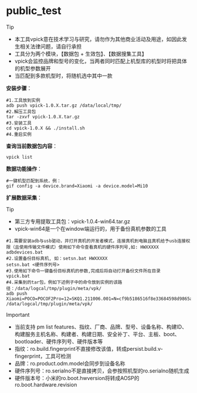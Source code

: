# public_test

> [!TIP]
>
> - 本工具vpick意在技术学习与研究，请勿作为其他商业活动及用途，如因此发生相关法律问题，请自行承担
> - 工具分为两个模块，【数据包 + 生效包】、【数据搜集工具】
> - vpick会监控品牌和型号的变化，当两者同时匹配上机型库的机型时将把具体的机型参数展开
> - 当匹配到多款机型时，将随机选中其中一款

**安装步骤**：

```
#1.工具放到实例
adb push vpick-1.0.X.tar.gz /data/local/tmp/
#2.解压工具包
tar -zxvf vpick-1.0.X.tar.gz
#3.安装工具
cd vpick-1.0.X && ./install.sh
#4.重启实例
```

**查询当前数据包内容**：

```
vpick list
```

**数据功能操作**：

```
#一键机型匹配到系统，例：
gif config -a device.brand=Xiaomi -a device.model=Mi10
```

**扩展数据采集**：

> [!TIP]
>
> - 第三方专用提取工具包：vpick-1.0.4-win64.tar.gz
> - vpick-win64是一个在window端运行的，用于备份真机参数的工具

```
#1.需要安装adb与usb驱动，并打开真机的开发者模式，连接真机到电脑且真机给予usb连接权限（且使用传输文件模式）使用如下命令查看真机的硬件序列号,如: HWXXXXX
adbdevices.bat
#2.设置备份目标真机, 如：setsn.bat HWXXXXX
setsn.bat <硬件序列号>
#3.使用如下命令一键备份目标真机的参数,完成后将自动打开备份文件所在目录
vpick.bat
#4.采集到的tar包，例如下述例子中的命令放到实例的该路径：/data/logcal/tmp/plugin/meta/vpk/
adb push Xiaomi=POCO=POCOF2Pro=12=SKQ1.211006.001=N=cf9b5186516f8e33684598d9865a73d.tar.gz /data/logcal/tmp/plugin/meta/vpk/
```

> [!IMPORTANT]
>
> - 当前支持 pm list features、指纹、厂商、品牌、型号、设备名称、构建ID、构建服务主机名称、构建者、构建日期、安全补丁、平台、主板、boot、bootloader、硬件序列号、硬件版本等
> - 指纹：ro.build.fingerprint不直接修改该值，转成persist.build.v-fingerprint，工具可检测
> - 品牌：ro.product.odm.model会同步到设备名称
> - 硬件序列号：ro.serialno不是直接拷贝，会参按照机型的ro.serialno随机生成
> - 硬件版本号：小米的ro.boot.hwversion将转成AOSP的ro.boot.hardware.revision
